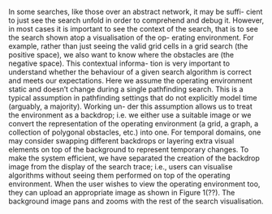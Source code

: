 In some searches, like those over an abstract network, it may be suffi- cient to just see the search unfold in order to comprehend and debug it. However, in most cases it is important to see the context of the search, that is to see the search shown atop a visualisation of the op- erating environment. For example, rather than just seeing the valid grid cells in a grid search (the positive space), we also want to know where the obstacles are (the negative space). This contextual informa- tion is very important to understand whether the behaviour of a given search algorithm is correct and meets our expectations. Here we assume the operating environment static and doesn’t change during a single pathfinding search. This is a typical assumption in pathfinding settings that do not explicitly model time (arguably, a majority). Working un- der this assumption allows us to treat the environment as a backdrop; i.e. we either use a suitable image or we convert the representation of the operating environment (a grid, a graph, a collection of polygonal obstacles, etc.) into one. For temporal domains, one may consider swapping different backdrops or layering extra visual elements on top of the background to represent temporary changes.
To make the system efficient, we have separated the creation of the backdrop image from the display of the search trace; i.e., users can visualise algorithms without seeing them performed on top of the operating environment. When the user wishes to view the operating environment too, they can upload an appropriate image as shown in Figure 1(??). The background image pans and zooms with the rest of the search visualisation.
